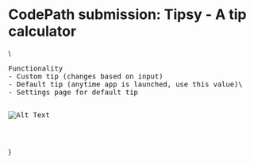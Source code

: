 <h1>CodePath submission: Tipsy - A tip calculator</h1>\
<pre>
Functionality 
- Custom tip (changes based on input)
- Default tip (anytime app is launched, use this value)\
- Settings page for default tip

![Alt Text](http://www.github.com/k--chow/CodePath/blobl/master/final.gif)

</pre>}